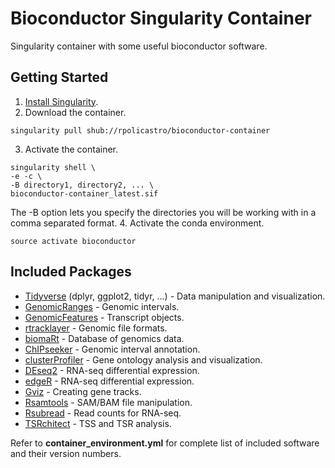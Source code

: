 # Bioconductor Singularity Container
Singularity container with some useful bioconductor software.

## Getting Started

1. [Install Singularity](https://www.sylabs.io/docs/).
2. Download the container.
```
singularity pull shub://rpolicastro/bioconductor-container
```
3. Activate the container.
```
singularity shell \
-e -c \
-B directory1, directory2, ... \
bioconductor-container_latest.sif
```
The -B option lets you specify the directories you will be working with in a comma separated format.
4. Activate the conda environment.
```
source activate bioconductor
```

## Included Packages

- [Tidyverse](https://www.tidyverse.org/) (dplyr, ggplot2, tidyr, ...) - Data manipulation and visualization.
- [GenomicRanges](https://bioconductor.org/packages/release/bioc/html/GenomicRanges.html) - Genomic intervals.
- [GenomicFeatures](https://bioconductor.org/packages/release/bioc/html/GenomicFeatures.html) - Transcript objects.
- [rtracklayer](https://bioconductor.org/packages/release/bioc/html/rtracklayer.html) - Genomic file formats.
- [biomaRt](https://bioconductor.org/packages/release/bioc/html/biomaRt.html) - Database of genomics data.
- [ChIPseeker](https://www.bioconductor.org/packages/release/bioc/html/ChIPseeker.html) - Genomic interval annotation.
- [clusterProfiler](https://bioconductor.org/packages/release/bioc/html/clusterProfiler.html) - Gene ontology analysis and visualization.
- [DEseq2](https://bioconductor.org/packages/release/bioc/html/DESeq2.html) - RNA-seq differential expression.
- [edgeR](https://bioconductor.org/packages/release/bioc/html/edgeR.html) - RNA-seq differential expression.
- [Gviz](https://bioconductor.org/packages/release/bioc/html/Gviz.html) - Creating gene tracks.
- [Rsamtools](https://bioconductor.org/packages/release/bioc/html/Rsamtools.html) - SAM/BAM file manipulation.
- [Rsubread](https://bioconductor.org/packages/release/bioc/html/Rsubread.html) - Read counts for RNA-seq.
- [TSRchitect](https://bioconductor.org/packages/release/bioc/html/TSRchitect.html) - TSS and TSR analysis.

Refer to **container_environment.yml** for complete list of included software and their version numbers.
